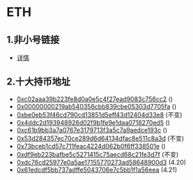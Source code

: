 # ETH

## 1.非小号链接

* [详情](https://www.feixiaohao.com/currencies/ethereum/)

## 2.十大持币地址

* [0xc02aaa39b223fe8d0a0e5c4f27ead9083c756cc2](https://eth.tokenview.com/cn/address/0xc02aaa39b223fe8d0a0e5c4f27ead9083c756cc2) ()
* [0x00000000219ab540356cbb839cbe05303d7705fa](https://eth.tokenview.com/cn/address/0x00000000219ab540356cbb839cbe05303d7705fa) ()
* [0xbe0eb53f46cd790cd13851d5eff43d12404d33e8](https://eth.tokenview.com/cn/address/0xbe0eb53f46cd790cd13851d5eff43d12404d33e8) (不变)
* [0x4ddc2d193948926d02f9b1fe9e1daa0718270ed5](https://eth.tokenview.com/cn/address/0x4ddc2d193948926d02f9b1fe9e1daa0718270ed5) ()
* [0xc61b9bb3a7a0767e3179713f3a5c7a9aedce193c](https://eth.tokenview.com/cn/address/0xc61b9bb3a7a0767e3179713f3a5c7a9aedce193c) ()
* [0x53d284357ec70ce289d6d64134dfac8e511c8a3d](https://eth.tokenview.com/cn/address/0x53d284357ec70ce289d6d64134dfac8e511c8a3d) (不变)
* [0x73bceb1cd57c711feac4224d062b0f6ff338501e](https://eth.tokenview.com/cn/address/0x73bceb1cd57c711feac4224d062b0f6ff338501e) ()
* [0xdf9eb223bafbe5c5271415c75aecd68c21fe3d7f](https://eth.tokenview.com/cn/address/0xdf9eb223bafbe5c5271415c75aecd68c21fe3d7f) (不变)
* [0xdc76cd25977e0a5ae17155770273ad58648900d3](https://eth.tokenview.com/cn/address/0xdc76cd25977e0a5ae17155770273ad58648900d3) (4.20)
* [0x61edcdf5bb737adffe5043706e7c5bb1f1a56eea](https://eth.tokenview.com/cn/address/0x61edcdf5bb737adffe5043706e7c5bb1f1a56eea) (4.21)

